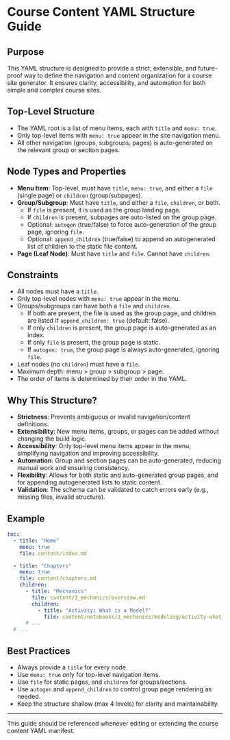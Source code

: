 # Course Content YAML Structure Guide

## Purpose
This YAML structure is designed to provide a strict, extensible, and future-proof way to define the navigation and content organization for a course site generator. It ensures clarity, accessibility, and automation for both simple and complex course sites.

## Top-Level Structure
- The YAML root is a list of menu items, each with `title` and `menu: true`.
- Only top-level items with `menu: true` appear in the site navigation menu.
- All other navigation (groups, subgroups, pages) is auto-generated on the relevant group or section pages.

## Node Types and Properties
- **Menu Item**: Top-level, must have `title`, `menu: true`, and either a `file` (single page) or `children` (group/subpages).
- **Group/Subgroup**: Must have `title`, and either a `file`, `children`, or both.
  - If `file` is present, it is used as the group landing page.
  - If `children` is present, subpages are auto-listed on the group page.
  - Optional: `autogen` (true/false) to force auto-generation of the group page, ignoring `file`.
  - Optional: `append_children` (true/false) to append an autogenerated list of children to the static file content.
- **Page (Leaf Node)**: Must have `title` and `file`. Cannot have `children`.

## Constraints
- All nodes must have a `title`.
- Only top-level nodes with `menu: true` appear in the menu.
- Groups/subgroups can have both a `file` and `children`.
  - If both are present, the file is used as the group page, and children are listed if `append_children: true` (default: false).
  - If only `children` is present, the group page is auto-generated as an index.
  - If only `file` is present, the group page is static.
  - If `autogen: true`, the group page is always auto-generated, ignoring `file`.
- Leaf nodes (no `children`) must have a `file`.
- Maximum depth: menu > group > subgroup > page.
- The order of items is determined by their order in the YAML.

## Why This Structure?
- **Strictness**: Prevents ambiguous or invalid navigation/content definitions.
- **Extensibility**: New menu items, groups, or pages can be added without changing the build logic.
- **Accessibility**: Only top-level menu items appear in the menu, simplifying navigation and improving accessibility.
- **Automation**: Group and section pages can be auto-generated, reducing manual work and ensuring consistency.
- **Flexibility**: Allows for both static and auto-generated group pages, and for appending autogenerated lists to static content.
- **Validation**: The schema can be validated to catch errors early (e.g., missing files, invalid structure).

## Example
```yaml
toc:
  - title: "Home"
    menu: true
    file: content/index.md

  - title: "Chapters"
    menu: true
    file: content/chapters.md
    children:
      - title: "Mechanics"
        file: content/1_mechanics/overview.md
        children:
          - title: "Activity: What is a Model?"
            file: content/notebooks/1_mechanics/modeling/activity-what_is_a_model.ipynb
      # ...
  # ...
```

## Best Practices
- Always provide a `title` for every node.
- Use `menu: true` only for top-level navigation items.
- Use `file` for static pages, and `children` for groups/sections.
- Use `autogen` and `append_children` to control group page rendering as needed.
- Keep the structure shallow (max 4 levels) for clarity and maintainability.

---
This guide should be referenced whenever editing or extending the course content YAML manifest.
